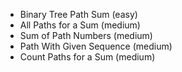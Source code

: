 - Binary Tree Path Sum (easy)
- All Paths for a Sum (medium)
- Sum of Path Numbers (medium)
- Path With Given Sequence (medium)
- Count Paths for a Sum (medium)


